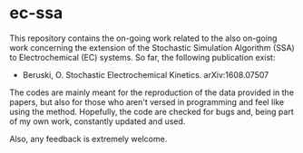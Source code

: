 # ec-ssa
This repository contains the on-going work related to the also on-going work
concerning the extension of the Stochastic Simulation Algorithm (SSA) to
Electrochemical (EC) systems. So far, the following publication exist:

- Beruski, O. Stochastic Electrochemical Kinetics. arXiv:1608.07507

The codes are mainly meant for the reproduction of the data provided in
the papers, but also for those who aren't versed in programming and feel
like using the method. Hopefully, the code are checked for bugs and, being
part of my own work, constantly updated and used.

Also, any feedback is extremely welcome.

